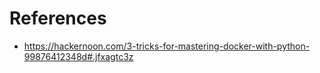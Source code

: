 # References
* https://hackernoon.com/3-tricks-for-mastering-docker-with-python-99876412348d#.jfxagtc3z
